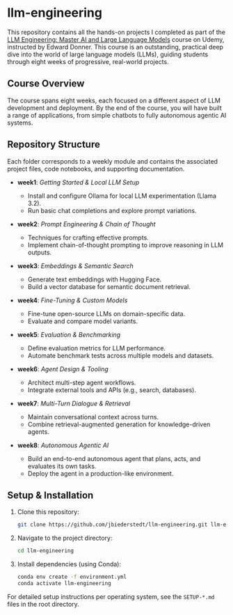 # llm-engineering

This repository contains all the hands-on projects I completed as part of the [LLM Engineering: Master AI and Large Language Models](https://www.udemy.com/course/llm-engineering-master-ai-and-large-language-models/) course on Udemy, instructed by Edward Donner. This course is an outstanding, practical deep dive into the world of large language models (LLMs), guiding students through eight weeks of progressive, real-world projects.

## Course Overview

The course spans eight weeks, each focused on a different aspect of LLM development and deployment. By the end of the course, you will have built a range of applications, from simple chatbots to fully autonomous agentic AI systems.

## Repository Structure

Each folder corresponds to a weekly module and contains the associated project files, code notebooks, and supporting documentation.

- **week1**: _Getting Started & Local LLM Setup_

  - Install and configure Ollama for local LLM experimentation (Llama 3.2).
  - Run basic chat completions and explore prompt variations.

- **week2**: _Prompt Engineering & Chain of Thought_

  - Techniques for crafting effective prompts.
  - Implement chain-of-thought prompting to improve reasoning in LLM outputs.

- **week3**: _Embeddings & Semantic Search_

  - Generate text embeddings with Hugging Face.
  - Build a vector database for semantic document retrieval.

- **week4**: _Fine-Tuning & Custom Models_

  - Fine-tune open-source LLMs on domain-specific data.
  - Evaluate and compare model variants.

- **week5**: _Evaluation & Benchmarking_

  - Define evaluation metrics for LLM performance.
  - Automate benchmark tests across multiple models and datasets.

- **week6**: _Agent Design & Tooling_

  - Architect multi-step agent workflows.
  - Integrate external tools and APIs (e.g., search, databases).

- **week7**: _Multi-Turn Dialogue & Retrieval_

  - Maintain conversational context across turns.
  - Combine retrieval-augmented generation for knowledge-driven agents.

- **week8**: _Autonomous Agentic AI_

  - Build an end-to-end autonomous agent that plans, acts, and evaluates its own tasks.
  - Deploy the agent in a production-like environment.

## Setup & Installation

1. Clone this repository:

   ```bash
   git clone https://github.com/jbiederstedt/llm-engineering.git llm-engineering
   ```

2. Navigate to the project directory:

   ```bash
   cd llm-engineering
   ```

3. Install dependencies (using Conda):

   ```bash
   conda env create -f environment.yml
   conda activate llm-engineering
   ```

For detailed setup instructions per operating system, see the `SETUP-*.md` files in the root directory.
